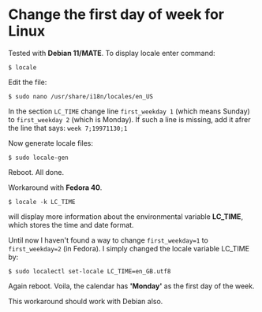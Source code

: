# Change the first day of week for Linux

Tested with **Debian 11/MATE**. To display locale enter command:

`$ locale`

Edit the file:

`$ sudo nano /usr/share/i18n/locales/en_US`

In the section `LC_TIME` change line `first_weekday 1` (which means Sunday) to `first_weekday 2` (which is Monday). If such a line is missing, add it afrer the line that says: `week 7;19971130;1`

Now generate locale files:

`$ sudo locale-gen`

Reboot. All done. 

Workaround with **Fedora 40**. 

`$ locale -k LC_TIME`

will display more information about the environmental variable **LC_TIME**, which stores the time and date format.

Until now I haven't found a way to change `first_weekday=1` to `first_weekday=2` (in Fedora). I simply changed the locale variable LC_TIME by:

`$ sudo localectl set-locale LC_TIME=en_GB.utf8`

Again reboot. Voila, the calendar has **'Monday'** as the first day of the week. 

This workaround should work with Debian also. 

